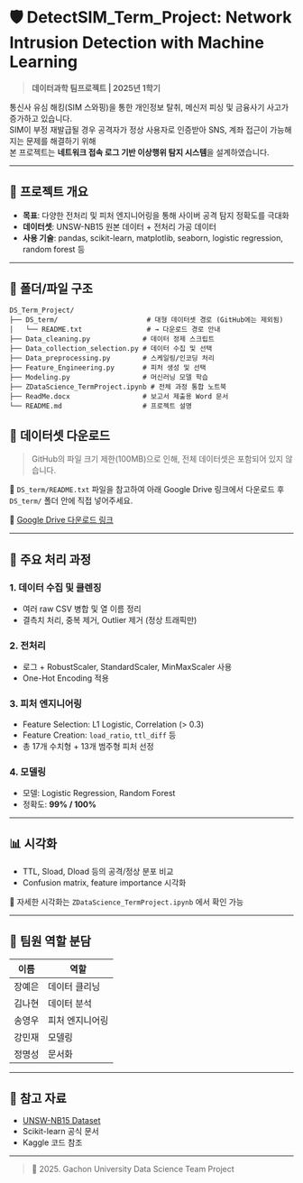 # 🛡️ DetectSIM_Term_Project: Network Intrusion Detection with Machine Learning

> **데이터과학 팀프로젝트 | 2025년 1학기**

통신사 유심 해킹(SIM 스와핑)을 통한 개인정보 탈취, 메신저 피싱 및 금융사기 사고가 증가하고 있습니다.  
SIM이 부정 재발급될 경우 공격자가 정상 사용자로 인증받아 SNS, 계좌 접근이 가능해지는 문제를 해결하기 위해  
본 프로젝트는 **네트워크 접속 로그 기반 이상행위 탐지 시스템**을 설계하였습니다.

---

## 📌 프로젝트 개요

- **목표**: 다양한 전처리 및 피처 엔지니어링을 통해 사이버 공격 탐지 정확도를 극대화
- **데이터셋**: UNSW-NB15 원본 데이터 + 전처리 가공 데이터
- **사용 기술**: pandas, scikit-learn, matplotlib, seaborn, logistic regression, random forest 등

---

## 📁 폴더/파일 구조

```
DS_Term_Project/
├── DS_term/                      # 대형 데이터셋 경로 (GitHub에는 제외됨)
│   └── README.txt                # → 다운로드 경로 안내
├── Data_cleaning.py             # 데이터 정제 스크립트
├── Data_collection_selection.py # 데이터 수집 및 선택
├── Data_preprocessing.py        # 스케일링/인코딩 처리
├── Feature_Engineering.py       # 피처 생성 및 선택
├── Modeling.py                  # 머신러닝 모델 학습
├── ZDataScience_TermProject.ipynb # 전체 과정 통합 노트북
├── ReadMe.docx                  # 보고서 제출용 Word 문서
└── README.md                    # 프로젝트 설명
```

## 📂 데이터셋 다운로드

> GitHub의 파일 크기 제한(100MB)으로 인해, 전체 데이터셋은 포함되어 있지 않습니다.

📁 `DS_term/README.txt` 파일을 참고하여 아래 Google Drive 링크에서 다운로드 후  
`DS_term/` 폴더 안에 직접 넣어주세요.

🔗 [Google Drive 다운로드 링크](https://drive.google.com/your-dataset-link)

---

## 🧪 주요 처리 과정

### 1. 데이터 수집 및 클렌징
- 여러 raw CSV 병합 및 열 이름 정리
- 결측치 처리, 중복 제거, Outlier 제거 (정상 트래픽만)

### 2. 전처리
- 로그 + RobustScaler, StandardScaler, MinMaxScaler 사용
- One-Hot Encoding 적용

### 3. 피처 엔지니어링
- Feature Selection: L1 Logistic, Correlation (> 0.3)
- Feature Creation: `load_ratio`, `ttl_diff` 등
- 총 17개 수치형 + 13개 범주형 피처 선정

### 4. 모델링
- 모델: Logistic Regression, Random Forest
- 정확도: **99% / 100%**

---

## 📊 시각화

- TTL, Sload, Dload 등의 공격/정상 분포 비교
- Confusion matrix, feature importance 시각화

📌 자세한 시각화는 `ZDataScience_TermProject.ipynb` 에서 확인 가능

---

## 👥 팀원 역할 분담

| 이름   | 역할                          
|--------|-------------------------
| 장예은 | 데이터 클리닝             
| 김나현 | 데이터 분석               
| 송영우 | 피처 엔지니어링          
| 강민재 | 모델링   
| 정명성 | 문서화  
---

## 📎 참고 자료

- [UNSW-NB15 Dataset](https://research.unsw.edu.au/projects/unsw-nb15-dataset)
- Scikit-learn 공식 문서
- Kaggle 코드 참조

---

> 🚀 2025. Gachon University Data Science Team Project
